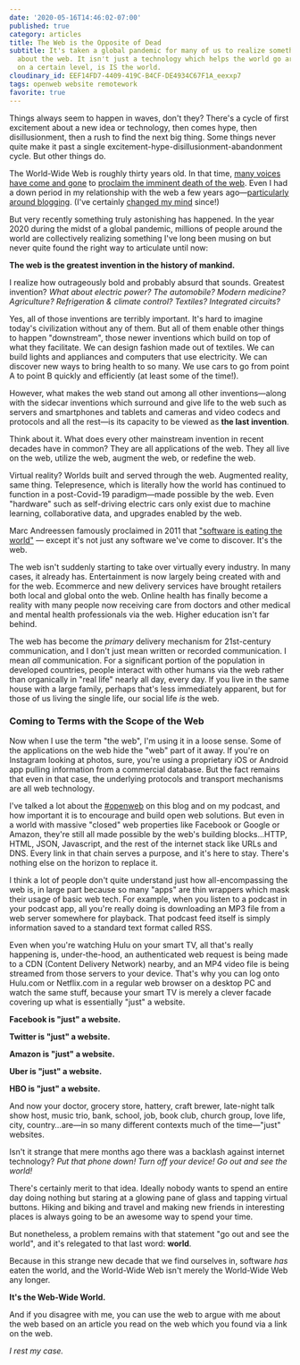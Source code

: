 ```yaml
---
date: '2020-05-16T14:46:02-07:00'
published: true
category: articles
title: The Web is the Opposite of Dead
subtitle: It's taken a global pandemic for many of us to realize something profound
  about the web. It isn't just a technology which helps the world go around. Today,
  on a certain level, is IS the world.
cloudinary_id: EEF14FD7-4409-419C-B4CF-DE4934C67F1A_eexxp7
tags: openweb website remotework
favorite: true
---
```


Things always seem to happen in waves, don't they? There's a cycle of first excitement about a new idea or technology, then comes hype, then disillusionment, then a rush to find the next big thing. Some things never quite make it past a single excitement-hype-disillusionment-abandonment cycle. But other things do.

The World-Wide Web is roughly thirty years old. In that time, [many voices have come and gone](https://www.wired.com/2010/08/ff-webrip/) to [proclaim the imminent death of the web](https://www.wsj.com/articles/the-web-is-dying-apps-are-killing-it-1416169934). Even I had a down period in my relationship with the web a few years ago—[particularly around blogging](https://jaredwhite.com/articles/ode-to-the-independent-blogosphere). (I've certainly [changed my mind](https://jaredwhite.com/articles/why-homepages-matter-in-2018) since!)

But very recently something truly astonishing has happened. In the year 2020 during the midst of a global pandemic, millions of people around the world are collectively realizing something I've long been musing on but never quite found the right way to articulate until now:

**The web is the greatest invention in the history of mankind.**

I realize how outrageously bold and probably absurd that sounds. Greatest invention? _What about electric power? The automobile? Modern medicine? Agriculture? Refrigeration & climate control? Textiles? Integrated circuits?_

Yes, all of those inventions are terribly important. It's hard to imagine today's civilization without any of them. But all of them enable other things to happen "downstream", those newer inventions which build on top of what they facilitate. We can design fashion made out of textiles. We can build lights and appliances and computers that use electricity. We can discover new ways to bring health to so many. We use cars to go from point A to point B quickly and efficiently (at least some of the time!).

However, what makes the web stand out among all other inventions—along with the sidecar inventions which surround and give life to the web such as servers and smartphones and tablets and cameras and video codecs and protocols and all the rest—is its capacity to be viewed as **the last invention**.

Think about it. What does every other mainstream invention in recent decades have in common? They are all applications of the web. They all live on the web, utilize the web, augment the web, or redefine the web.

Virtual reality? Worlds built and served through the web. Augmented reality, same thing. Telepresence, which is literally how the world has continued to function in a post-Covid-19 paradigm—made possible by the web. Even "hardware" such as self-driving electric cars only exist due to machine learning, collaborative data, and upgrades enabled by the web.

Marc Andreessen famously proclaimed in 2011 that ["software is eating the world"](https://a16z.com/2011/08/20/why-software-is-eating-the-world/) — except it's not just any software we've come to discover. It's the web.

The web isn't suddenly starting to take over virtually every industry. In many cases, it already has. Entertainment is now largely being created with and for the web. Ecommerce and new delivery services have brought retailers both local and global onto the web. Online health has finally become a reality with many people now receiving care from doctors and other medical and mental health professionals via the web. Higher education isn't far behind.

The web has become the _primary_ delivery mechanism for 21st-century communication, and I don't just mean written or recorded communication. I mean _all_ communication. For a significant portion of the population in developed countries, people interact with other humans via the web rather than organically in "real life" nearly all day, every day. If you live in the same house with a large family, perhaps that's less immediately apparent, but for those of us living the single life, our social life _is_ the web.

### Coming to Terms with the Scope of the Web

Now when I use the term "the web", I'm using it in a loose sense. Some of the applications on the web hide the "web" part of it away. If you're on Instagram looking at photos, sure, you're using a proprietary iOS or Android app pulling information from a commercial database. But the fact remains that even in that case, the underlying protocols and transport mechanisms are all web technology.

I've talked a lot about the [#openweb](/tag/openweb/) on this blog and on my podcast, and how important it is to encourage and build open web solutions. But even in a world with massive "closed" web properties like Facebook or Google or Amazon, they're still all made possible by the web's building blocks…HTTP, HTML, JSON, Javascript, and the rest of the internet stack like URLs and DNS. Every link in that chain serves a purpose, and it's here to stay. There's nothing else on the horizon to replace it.

I think a lot of people don't quite understand just how all-encompassing the web is, in large part because so many "apps" are thin wrappers which mask their usage of basic web tech. For example, when you listen to a podcast in your podcast app, all you're really doing is downloading an MP3 file from a web server somewhere for playback. That podcast feed itself is simply information saved to a standard text format called RSS.

Even when you're watching Hulu on your smart TV, all that's really happening is, under-the-hood, an authenticated web request is being made to a CDN (Content Delivery Network) nearby, and an MP4 video file is being streamed from those servers to your device. That's why you can log onto Hulu.com or Netflix.com in a regular web browser on a desktop PC and watch the same stuff, because your smart TV is merely a clever facade covering up what is essentially "just" a website.

**Facebook is "just" a website.**

**Twitter is "just" a website.**

**Amazon is "just" a website.**

**Uber is "just" a website.**

**HBO is "just" a website.**

And now your doctor, grocery store, hattery, craft brewer, late-night talk show host, music trio, bank, school, job, book club, church group, love life, city, country…are—in so many different contexts much of the time—"just" websites.

Isn't it strange that mere months ago there was a backlash against internet technology? _Put that phone down! Turn off your device! Go out and see the world!_

There's certainly merit to that idea. Ideally nobody wants to spend an entire day doing nothing but staring at a glowing pane of glass and tapping virtual buttons. Hiking and biking and travel and making new friends in interesting places is always going to be an awesome way to spend your time.

But nonetheless, a problem remains with that statement "go out and see the world", and it's relegated to that last word: **world**.

Because in this strange new decade that we find ourselves in, software _has_ eaten the world, and the World-Wide Web isn't merely the World-Wide Web any longer.

**It's the Web-Wide World.**

And if you disagree with me, you can use the web to argue with me about the web based on an article you read on the web which you found via a link on the web.

_I rest my case._